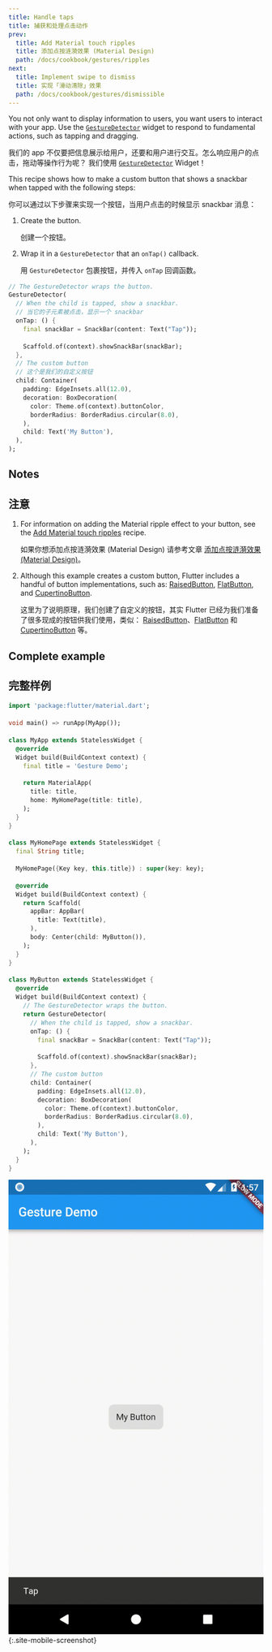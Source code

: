 ```yaml
---
title: Handle taps
title: 捕获和处理点击动作
prev:
  title: Add Material touch ripples
  title: 添加点按涟漪效果 (Material Design)
  path: /docs/cookbook/gestures/ripples
next:
  title: Implement swipe to dismiss
  title: 实现「滑动清除」效果
  path: /docs/cookbook/gestures/dismissible
---
```


You not only want to display information to users,
you want users to interact with your app. Use the
[`GestureDetector`]({{site.api}}/flutter/widgets/GestureDetector-class.html)
widget to respond to fundamental actions, such as tapping and dragging.

我们的 app 不仅要把信息展示给用户，还要和用户进行交互。怎么响应用户的点击，拖动等操作行为呢？ 我们使用
[`GestureDetector`]({{site.api}}/flutter/widgets/GestureDetector-class.html)
Widget！

This recipe shows how to make a custom button that shows
a snackbar when tapped with the following steps:

你可以通过以下步骤来实现一个按钮，当用户点击的时候显示 snackbar 消息：

  1. Create the button.

     创建一个按钮。

  2. Wrap it in a `GestureDetector` that an `onTap()` callback.

     用 `GestureDetector` 包裹按钮，并传入 `onTap` 回调函数。

<!-- skip -->
```dart
// The GestureDetector wraps the button.
GestureDetector(
  // When the child is tapped, show a snackbar.
  // 当它的子元素被点击，显示一个 snackbar 
  onTap: () {
    final snackBar = SnackBar(content: Text("Tap"));

    Scaffold.of(context).showSnackBar(snackBar);
  },
  // The custom button
  // 这个是我们的自定义按钮
  child: Container(
    padding: EdgeInsets.all(12.0),
    decoration: BoxDecoration(
      color: Theme.of(context).buttonColor,
      borderRadius: BorderRadius.circular(8.0),
    ),
    child: Text('My Button'),
  ),
);
```

## Notes

## 注意

  1. For information on adding the Material ripple effect to your
     button, see the [Add Material touch
     ripples](/docs/cookbook/gestures/ripples) recipe.
      
     如果你想添加点按涟漪效果 (Material Design) 请参考文章 [添加点按涟漪效果 (Material Design)](/docs/cookbook/gestures/ripples)。

  2. Although this example creates a custom button,
     Flutter includes a handful of button implementations, such as:
     [RaisedButton]({{site.api}}/flutter/material/RaisedButton-class.html),
     [FlatButton]({{site.api}}/flutter/material/FlatButton-class.html), and
     [CupertinoButton]({{site.api}}/flutter/cupertino/CupertinoButton-class.html).

     这里为了说明原理，我们创建了自定义的按钮，其实 Flutter 已经为我们准备了很多现成的按钮供我们使用，类似：
     [RaisedButton]({{site.api}}/flutter/material/RaisedButton-class.html)、[FlatButton]({{site.api}}/flutter/material/FlatButton-class.html) 和 [CupertinoButton]({{site.api}}/flutter/cupertino/CupertinoButton-class.html) 等。


## Complete example

## 完整样例

```dart
import 'package:flutter/material.dart';

void main() => runApp(MyApp());

class MyApp extends StatelessWidget {
  @override
  Widget build(BuildContext context) {
    final title = 'Gesture Demo';

    return MaterialApp(
      title: title,
      home: MyHomePage(title: title),
    );
  }
}

class MyHomePage extends StatelessWidget {
  final String title;

  MyHomePage({Key key, this.title}) : super(key: key);

  @override
  Widget build(BuildContext context) {
    return Scaffold(
      appBar: AppBar(
        title: Text(title),
      ),
      body: Center(child: MyButton()),
    );
  }
}

class MyButton extends StatelessWidget {
  @override
  Widget build(BuildContext context) {
    // The GestureDetector wraps the button.
    return GestureDetector(
      // When the child is tapped, show a snackbar.
      onTap: () {
        final snackBar = SnackBar(content: Text("Tap"));

        Scaffold.of(context).showSnackBar(snackBar);
      },
      // The custom button
      child: Container(
        padding: EdgeInsets.all(12.0),
        decoration: BoxDecoration(
          color: Theme.of(context).buttonColor,
          borderRadius: BorderRadius.circular(8.0),
        ),
        child: Text('My Button'),
      ),
    );
  }
}
```

![Handle taps demo](/images/cookbook/handling-taps.gif){:.site-mobile-screenshot}
